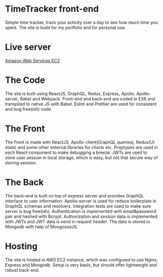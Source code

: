 # TimeTracker front-end

Simple time tracker, track your activity over a day to see how much time you spent. The site is build for my portfolio and for personal use.

# Live server

[Amazon Web Services EC2](http://ec2-35-180-119-122.eu-west-3.compute.amazonaws.com/)

# The Code

The site is built using ReactJS, GraphQL, Redux, Express, Apollo, Apollo-server, Babel and Webpack. Front-end and back-end are coded in ES6 and transpiled to native JS with Babel. Eslint and Prettier are used for consistent and bug free(ish) code.

# The Front

The Front is made with ReactJS, Apollo-client(GraphQL queries), Redux(UI state) and some other external libraries for charts etc. Proptypes are used in each React component to make debugging a breeze. JWTs are used to store user session in local storage, which is easy, but not that secure way of storing session.

# The Back

The back-end is built on top of express server and provides GraphQL interface to user information. Apollo-server is used for reduce boilerplate in GraphQL schemas and resolvers. Integration tests are used to make sure server is bug free(ish). Authentication is implemented with email&password pair and hashed with Bcrypt. Authorization and session data is implemented with JWTs and JWT data is send in request header. The data is stored in Mongodb with help of MongooseJS.

# Hosting

The site is hosted in AWS EC2 instance, which was configured to use Nginx, Express and Mongodb. Setup is very basic, but should offer lightweight and robust back-end.
